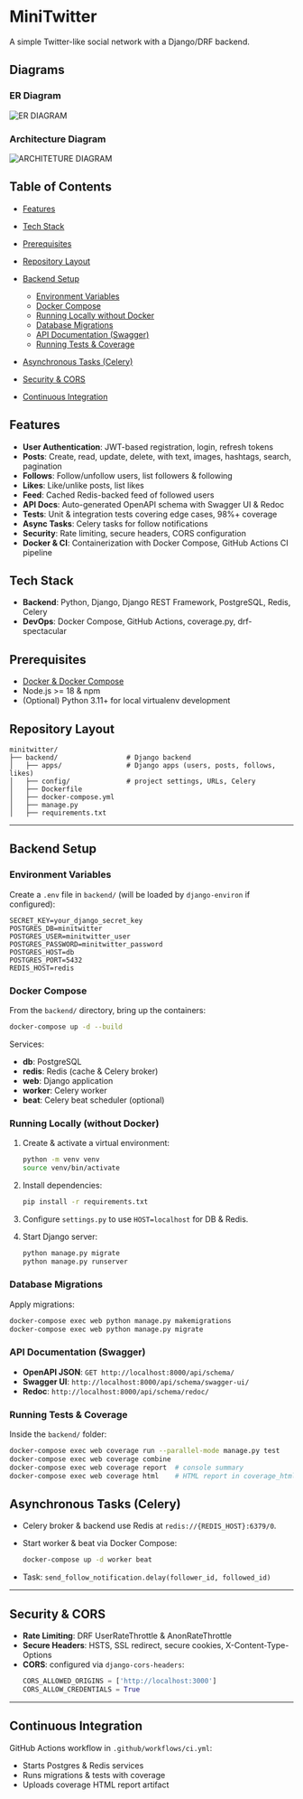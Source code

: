 # MiniTwitter

A simple Twitter-like social network with a Django/DRF backend.

## Diagrams
### ER Diagram
![ER DIAGRAM](MiniTwitter.png)

### Architecture Diagram
![ARCHITETURE DIAGRAM](MiniTwitter_Architecture_Diagram.png)

## Table of Contents

* [Features](#features)
* [Tech Stack](#tech-stack)
* [Prerequisites](#prerequisites)
* [Repository Layout](#repository-layout)
* [Backend Setup](#backend-setup)

  * [Environment Variables](#environment-variables)
  * [Docker Compose](#docker-compose)
  * [Running Locally without Docker](#Running-Locally-(without-Docker))
  * [Database Migrations](#database-migrations)
  * [API Documentation (Swagger)](#api-documentation-swagger)
  * [Running Tests & Coverage](#running-tests--coverage)
* [Asynchronous Tasks (Celery)](#asynchronous-tasks-celery)
* [Security & CORS](#security--cors)
* [Continuous Integration](#continuous-integration)

## Features

* **User Authentication**: JWT-based registration, login, refresh tokens
* **Posts**: Create, read, update, delete, with text, images, hashtags, search, pagination
* **Follows**: Follow/unfollow users, list followers & following
* **Likes**: Like/unlike posts, list likes
* **Feed**: Cached Redis-backed feed of followed users
* **API Docs**: Auto-generated OpenAPI schema with Swagger UI & Redoc
* **Tests**: Unit & integration tests covering edge cases, 98%+ coverage
* **Async Tasks**: Celery tasks for follow notifications
* **Security**: Rate limiting, secure headers, CORS configuration
* **Docker & CI**: Containerization with Docker Compose, GitHub Actions CI pipeline

## Tech Stack

* **Backend**: Python, Django, Django REST Framework, PostgreSQL, Redis, Celery
* **DevOps**: Docker Compose, GitHub Actions, coverage.py, drf-spectacular

## Prerequisites

* [Docker & Docker Compose](https://docs.docker.com/compose/)
* Node.js >= 18 & npm
* (Optional) Python 3.11+ for local virtualenv development

## Repository Layout

```
minitwitter/
├── backend/                 # Django backend
│   ├── apps/                # Django apps (users, posts, follows, likes)
│   ├── config/              # project settings, URLs, Celery
│   ├── Dockerfile
│   ├── docker-compose.yml
│   ├── manage.py
│   ├── requirements.txt
```

---

## Backend Setup

### Environment Variables

Create a `.env` file in `backend/` (will be loaded by `django-environ` if configured):

```
SECRET_KEY=your_django_secret_key
POSTGRES_DB=minitwitter
POSTGRES_USER=minitwitter_user
POSTGRES_PASSWORD=minitwitter_password
POSTGRES_HOST=db
POSTGRES_PORT=5432
REDIS_HOST=redis
```

### Docker Compose

From the `backend/` directory, bring up the containers:

```bash
docker-compose up -d --build
```

Services:

* **db**: PostgreSQL
* **redis**: Redis (cache & Celery broker)
* **web**: Django application
* **worker**: Celery worker
* **beat**: Celery beat scheduler (optional)

### Running Locally (without Docker)

1. Create & activate a virtual environment:

   ```bash
   python -m venv venv
   source venv/bin/activate
   ```
2. Install dependencies:

   ```bash
   pip install -r requirements.txt
   ```
3. Configure `settings.py` to use `HOST=localhost` for DB & Redis.
4. Start Django server:

   ```bash
   python manage.py migrate
   python manage.py runserver
   ```

### Database Migrations

Apply migrations:

```bash
docker-compose exec web python manage.py makemigrations
docker-compose exec web python manage.py migrate
```

### API Documentation (Swagger)

* **OpenAPI JSON**: `GET http://localhost:8000/api/schema/`
* **Swagger UI**: `http://localhost:8000/api/schema/swagger-ui/`
* **Redoc**: `http://localhost:8000/api/schema/redoc/`

### Running Tests & Coverage

Inside the `backend/` folder:

```bash
docker-compose exec web coverage run --parallel-mode manage.py test
docker-compose exec web coverage combine
docker-compose exec web coverage report  # console summary
docker-compose exec web coverage html    # HTML report in coverage_html_report/
```

## Asynchronous Tasks (Celery)

* Celery broker & backend use Redis at `redis://{REDIS_HOST}:6379/0`.
* Start worker & beat via Docker Compose:

  ```bash
  docker-compose up -d worker beat
  ```

- Task: `send_follow_notification.delay(follower_id, followed_id)`

---

## Security & CORS
- **Rate Limiting**: DRF UserRateThrottle & AnonRateThrottle
- **Secure Headers**: HSTS, SSL redirect, secure cookies, X-Content-Type-Options
- **CORS**: configured via `django-cors-headers`:
  ```python
  CORS_ALLOWED_ORIGINS = ['http://localhost:3000']
  CORS_ALLOW_CREDENTIALS = True

---

## Continuous Integration

GitHub Actions workflow in `.github/workflows/ci.yml`:

* Starts Postgres & Redis services
* Runs migrations & tests with coverage
* Uploads coverage HTML report artifact
